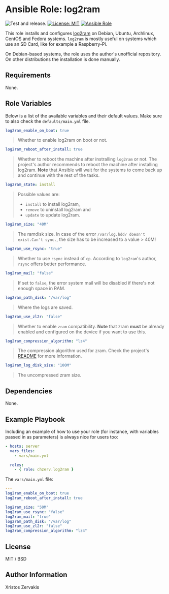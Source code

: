 # Ansible Role: log2ram

![Test and release.](https://github.com/chzerv/ansible-role-log2ram/workflows/Test%20and%20release./badge.svg?branch=master)
[![License: MIT](https://img.shields.io/badge/License-MIT-yellow.svg)](https://opensource.org/licenses/MIT)
[![Ansible Role](https://img.shields.io/ansible/role/50169?color=dodgerblue)](https://galaxy.ansible.com/chzerv/log2ram)

This role installs and configures [log2ram](https://github.com/azlux/log2ram) on Debian, Ubuntu, Archlinux, CentOS and Fedora systems. `log2ram` is mostly useful on systems which use an SD Card, like for example a Raspberry-Pi.

On Debian-based systems, the role uses the author's unofficial repository. On other distributions the installation is done manually.

## Requirements

None.

## Role Variables

Below is a list of the available variables and their default values. Make sure to also check the `defaults/main.yml` file.

```yaml
log2ram_enable_on_boot: true
```

> Whether to enable log2ram on boot or not.

```yaml
log2ram_reboot_after_install: true
```

> Whether to reboot the machine after instralling `log2ram` or not. The project's author recommends to reboot the machine after installing log2ram. **Note** that Ansible will wait for the systems to come back up and continue with the rest of the tasks.

```yaml
log2ram_state: install
```

> Possible values are:
>
> - `install` to install log2ram,
> - `remove` to uninstall log2ram and
> - `update` to update log2ram.

```yaml
log2ram_size: "40M"
```

> The ramdisk size. In case of the error `/var/log.hdd/ doesn't exist.Can't sync.`, the size has to be increased to a value > 40M!

```yaml
log2ram_use_rsync: "true"
```

> Whether to use `rsync` instead of `cp`. According to `log2ram`'s author, `rsync` offers better performance.

```yaml
log2ram_mail: "false"
```

> If set to `false`, the error system mail will be disabled if there's not enough space in RAM.

```yaml
log2ram_path_disk: "/var/log"
```

> Where the logs are saved.

```yaml
log2ram_use_zl2r: "false"
```

> Whether to enable `zram` compatibility. **Note** that zram **must** be already enabled and configured on the device if you want to use this.

```yaml
log2ram_compression_algorithm: "lz4"
```

> The compression algorithm used for zram. Check the project's [README](https://github.com/azlux/log2ram#install) for more information.

```yaml
log2ram_log_disk_size: "100M"
```

> The uncompressed zram size.


## Dependencies

None.

## Example Playbook

Including an example of how to use your role (for instance, with variables passed in as parameters) is always nice for users too:

```yaml
- hosts: server
  vars_files:
    - vars/main.yml

  roles:
    - { role: chzerv.log2ram }
```

The `vars/main.yml` file:

```yaml
---
log2ram_enable_on_boot: true
log2ram_reboot_after_install: true

log2ram_size: "50M"
log2ram_use_rsync: "false"
log2ram_mail: "true"
log2ram_path_disk: "/var/log"
log2ram_use_zl2r: "false"
log2ram_compression_algorithm: "lz4"
```

## License

MIT / BSD

## Author Information

Xristos Zervakis
